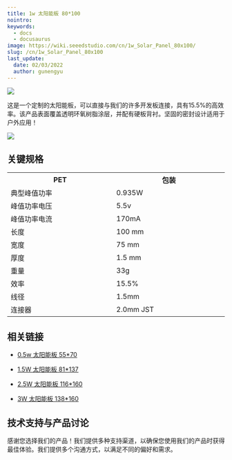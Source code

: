 ```yaml
---
title: 1w 太阳能板 80*100
nointro:
keywords:
  - docs
  - docusaurus
image: https://wiki.seeedstudio.com/cn/1w_Solar_Panel_80x100/
slug: /cn/1w_Solar_Panel_80x100
last_update:
  date: 02/03/2022
  author: gunengyu
---
```

![](http://bz.seeedstudio.com/depot/images/product/solarb.jpg)

这是一个定制的太阳能板，可以直接与我们的许多开发板连接，具有15.5%的高效率。该产品表面覆盖透明环氧树脂涂层，并配有硬板背衬。坚固的密封设计适用于户外应用！

[![](https://files.seeedstudio.com/wiki/Seeed-WiKi/docs/images/300px-Get_One_Now_Banner-ragular.png)](https://www.seeedstudio.com/1w-solar-panel-75x100-p-633.html?cPath=155)

## 关键规格

<table>
<tr>
<th>PET</th>
<th>包装</th>
</tr>
<tr>
<td width="400px">典型峰值功率</td>
<td width="400px">0.935W</td>
</tr>
<tr>
<td>峰值功率电压</td>
<td>5.5v</td>
</tr>
<tr>
<td>峰值功率电流</td>
<td>170mA</td>
</tr>
<tr>
<td>长度</td>
<td>100 mm</td>
</tr>
<tr>
<td>宽度</td>
<td>75 mm</td>
</tr>
<tr>
<td>厚度</td>
<td>1.5 mm</td>
</tr>
<tr>
<td>重量</td>
<td>33g</td>
</tr>
<tr>
<td>效率</td>
<td>15.5%</td>
</tr>
<tr>
<td>线径</td>
<td>1.5mm</td>
</tr>
<tr>
<td>连接器</td>
<td>2.0mm JST</td>
</tr></table>

## 相关链接

* [0.5w 太阳能板 55*70](/cn/0.5w_Solar_Panel_55x70 "0.5w 太阳能板 55*70")

* [1.5W 太阳能板 81*137](/cn/1.5W_Solar_Panel_81x137 "1.5W 太阳能板 81*137")

* [2.5W 太阳能板 116*160](/cn/2.5W_Solar_Panel_116x160 "2.5W 太阳能板 116*160")

* [3W 太阳能板 138*160](/cn/3W_Solar_Panel_138x160 "3W 太阳能板 138*160")

## 技术支持与产品讨论

感谢您选择我们的产品！我们提供多种支持渠道，以确保您使用我们的产品时获得最佳体验。我们提供多个沟通方式，以满足不同的偏好和需求。

<div class="button_tech_support_container">
<a href="https://forum.seeedstudio.com/" class="button_forum"></a> 
<a href="https://www.seeedstudio.com/contacts" class="button_email"></a>
</div>

<div class="button_tech_support_container">
<a href="https://discord.gg/eWkprNDMU7" class="button_discord"></a> 
<a href="https://github.com/Seeed-Studio/wiki-documents/discussions/69" class="button_discussion"></a>
</div>